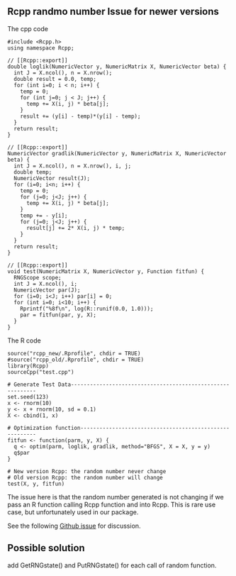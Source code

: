 ## Rcpp randmo number Issue for newer versions

The cpp code
```
#include <Rcpp.h>
using namespace Rcpp;

// [[Rcpp::export]]
double loglik(NumericVector y, NumericMatrix X, NumericVector beta) {
  int J = X.ncol(), n = X.nrow();
  double result = 0.0, temp;
  for (int i=0; i < n; i++) {
    temp = 0;
    for (int j=0; j < J; j++) {
      temp += X(i, j) * beta[j];
    }
    result += (y[i] - temp)*(y[i] - temp);
  }
  return result;  
}

// [[Rcpp::export]]
NumericVector gradlik(NumericVector y, NumericMatrix X, NumericVector beta) {
  int J = X.ncol(), n = X.nrow(), i, j;
  double temp;
  NumericVector result(J);
  for (i=0; i<n; i++) {
    temp = 0;
    for (j=0; j<J; j++) {
      temp += X(i, j) * beta[j];
    }
    temp += - y[i];
    for (j=0; j<J; j++) {
      result[j] += 2* X(i, j) * temp;
    }
  }
  return result;
}

// [[Rcpp::export]]
void test(NumericMatrix X, NumericVector y, Function fitfun) {
  RNGScope scope;
  int J = X.ncol(), i;
  NumericVector par(J);
  for (i=0; i<J; i++) par[i] = 0;
  for (int i=0; i<10; i++) {
    Rprintf("%8f\n", log(R::runif(0.0, 1.0)));
    par = fitfun(par, y, X);
  }
}
```

The R code

```
source("rcpp_new/.Rprofile", chdir = TRUE)
#source("rcpp_old/.Rprofile", chdir = TRUE)
library(Rcpp)
sourceCpp("test.cpp")

# Generate Test Data-----------------------------------------------------------
set.seed(123)
x <- rnorm(10)
y <- x + rnorm(10, sd = 0.1)
X <- cbind(1, x)

# Optimization function--------------------------------------------------------
fitfun <- function(parm, y, X) {
  q <- optim(parm, loglik, gradlik, method="BFGS", X = X, y = y)
  q$par
}

# New version Rcpp: the random number never change
# Old version Rcpp: the random number will change
test(X, y, fitfun)
```

The issue here is that the random number generated is not changing if we pass an R function calling Rcpp function and into Rcpp. This is rare use case, but unfortunately used in our package.

See the following [Github issue](https://github.com/RcppCore/Rcpp/issues/871) for discussion.

## Possible solution
add GetRNGstate() and PutRNGstate() for each call of random function.